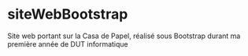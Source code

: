 # siteWebBootstrap
Site web portant sur la Casa de Papel, réalisé sous Bootstrap durant ma première année de DUT informatique
